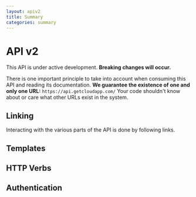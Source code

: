 ```yaml
---
layout: apiv2
title: Summary
categories: summary
---
```


# API v2

This API is under active development. **Breaking changes will occur.**

There is one important principle to take into account when consuming this API
and reading its documentation. **We guarantee the existence of one and only one
URL:** `https://api.getcloudapp.com/` Your code shouldn't know about or care
what other URLs exist in the system.

## Linking

Interacting with the various parts of the API is done by following links.

## Templates
## HTTP Verbs
## Authentication
